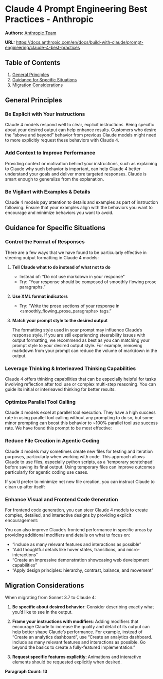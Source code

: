 **Claude 4 Prompt Engineering Best Practices - Anthropic**
==============================================

**Authors:** [Anthropic Team](https://docs.anthropic.com/en/docs/about/team)

**URL:** https://docs.anthropic.com/en/docs/build-with-claude/prompt-engineering/claude-4-best-practices

**Table of Contents**
-----------------

1. [General Principles](#general-principles)
2. [Guidance for Specific Situations](#guidance-for-specific-situations)
3. [Migration Considerations](#migration-considerations)

**General Principles**
-------------------

### Be Explicit with Your Instructions

Claude 4 models respond well to clear, explicit instructions. Being specific about your desired output can help enhance results. Customers who desire the “above and beyond” behavior from previous Claude models might need to more explicitly request these behaviors with Claude 4.

### Add Context to Improve Performance

Providing context or motivation behind your instructions, such as explaining to Claude why such behavior is important, can help Claude 4 better understand your goals and deliver more targeted responses. Claude is smart enough to generalize from the explanation.

### Be Vigilant with Examples & Details

Claude 4 models pay attention to details and examples as part of instruction following. Ensure that your examples align with the behaviors you want to encourage and minimize behaviors you want to avoid.

**Guidance for Specific Situations**
---------------------------------

### Control the Format of Responses

There are a few ways that we have found to be particularly effective in steering output formatting in Claude 4 models:

1.  **Tell Claude what to do instead of what not to do**
    
    -   Instead of: “Do not use markdown in your response”
    -   Try: “Your response should be composed of smoothly flowing prose paragraphs.”
2.  **Use XML format indicators**
    
    -   Try: “Write the prose sections of your response in <smoothly\_flowing\_prose\_paragraphs> tags.”
3.  **Match your prompt style to the desired output**
    
    The formatting style used in your prompt may influence Claude’s response style. If you are still experiencing steerability issues with output formatting, we recommend as best as you can matching your prompt style to your desired output style. For example, removing markdown from your prompt can reduce the volume of markdown in the output.

### Leverage Thinking & Interleaved Thinking Capabilities

Claude 4 offers thinking capabilities that can be especially helpful for tasks involving reflection after tool use or complex multi-step reasoning. You can guide its initial or interleaved thinking for better results.

### Optimize Parallel Tool Calling

Claude 4 models excel at parallel tool execution. They have a high success rate in using parallel tool calling without any prompting to do so, but some minor prompting can boost this behavior to ~100% parallel tool use success rate. We have found this prompt to be most effective:

### Reduce File Creation in Agentic Coding

Claude 4 models may sometimes create new files for testing and iteration purposes, particularly when working with code. This approach allows Claude to use files, especially python scripts, as a ‘temporary scratchpad’ before saving its final output. Using temporary files can improve outcomes particularly for agentic coding use cases.

If you’d prefer to minimize net new file creation, you can instruct Claude to clean up after itself:

### Enhance Visual and Frontend Code Generation

For frontend code generation, you can steer Claude 4 models to create complex, detailed, and interactive designs by providing explicit encouragement:

You can also improve Claude’s frontend performance in specific areas by providing additional modifiers and details on what to focus on:

-    “Include as many relevant features and interactions as possible”
-    “Add thoughtful details like hover states, transitions, and micro-interactions”
-    “Create an impressive demonstration showcasing web development capabilities”
-    “Apply design principles: hierarchy, contrast, balance, and movement”

**Migration Considerations**
-------------------------

When migrating from Sonnet 3.7 to Claude 4:

1.  **Be specific about desired behavior**: Consider describing exactly what you’d like to see in the output.
    
2.  **Frame your instructions with modifiers**: Adding modifiers that encourage Claude to increase the quality and detail of its output can help better shape Claude’s performance. For example, instead of “Create an analytics dashboard”, use “Create an analytics dashboard. Include as many relevant features and interactions as possible. Go beyond the basics to create a fully-featured implementation.”
    
3.  **Request specific features explicitly**: Animations and interactive elements should be requested explicitly when desired.

**Paragraph Count: 13**